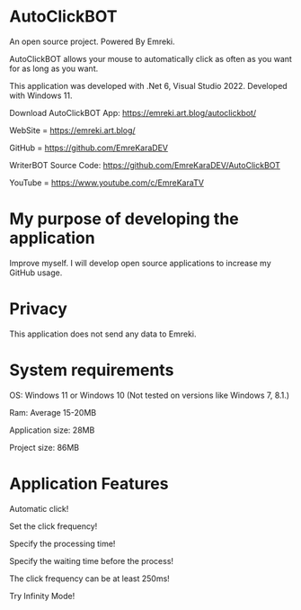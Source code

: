 # AutoClickBOT
An open source project. Powered By Emreki.

AutoClickBOT allows your mouse to automatically click as often as you want for as long as you want.

This application was developed with .Net 6, Visual Studio 2022. Developed with Windows 11.

Download AutoClickBOT App: https://emreki.art.blog/autoclickbot/

WebSite = https://emreki.art.blog/

GitHub = https://github.com/EmreKaraDEV

WriterBOT Source Code: https://github.com/EmreKaraDEV/AutoClickBOT

YouTube = https://www.youtube.com/c/EmreKaraTV

# My purpose of developing the application
Improve myself. I will develop open source applications to increase my GitHub usage.

# Privacy
This application does not send any data to Emreki.

# System requirements

OS: Windows 11 or Windows 10 (Not tested on versions like Windows 7, 8.1.)

Ram: Average 15-20MB

Application size: 28MB

Project size: 86MB

# Application Features

Automatic click!

Set the click frequency!

Specify the processing time!

Specify the waiting time before the process!

The click frequency can be at least 250ms!

Try Infinity Mode!
